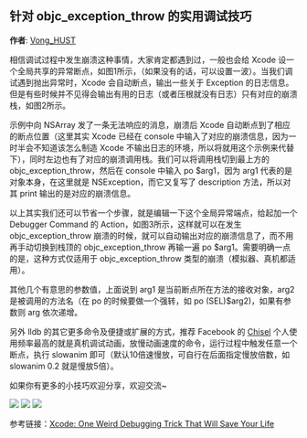 针对 objc_exception_throw 的实用调试技巧
--------
**作者**: [Vong_HUST](https://weibo.com/VongLo)

相信调试过程中发生崩溃这种事情，大家肯定都遇到过，一般也会给 Xcode 设一个全局共享的异常断点，如图1所示，（如果没有的话，可以设置一波）。当我们调试遇到抛出异常时，Xcode 会自动断点，输出一些关于 Exception 的日志信息。但是有些时候并不见得会输出有用的日志（或者压根就没有日志）只有对应的崩溃栈，如图2所示。

示例中向 NSArray 发了一条无法响应的消息，崩溃后 Xcode 自动断点到了相应的断点位置（这里其实 Xcode 已经在 console 中输入了对应的崩溃信息，因为一时半会不知道该怎么制造 Xcode 不输出日志的环境，所以将就用这个示例来代替下），同时左边也有了对应的崩溃调用栈。我们可以将调用栈切到最上方的 objc_exception_throw，然后在 console 中输入 po $arg1，因为 arg1 代表的是对象本身，在这里就是 NSException，而它又复写了 description 方法，所以对其 print 输出的是对应的崩溃信息。

以上其实我们还可以节省一个步骤，就是编辑一下这个全局异常端点，给起加一个 Debugger Command 的 Action，如图3所示，这样就可以在发生 objc_exception_throw 崩溃的时候，就可以自动输出对应的崩溃信息了，而不用再手动切换到栈顶的 objc_exception_throw 再输一遍 po $arg1。需要明确一点的是，这种方式仅适用于 objc_exception_throw 类型的崩溃（模拟器、真机都适用）。

其他几个有意思的参数值，上面说到 arg1 是当前断点所在方法的接收对象，arg2 是被调用的方法名（在 po 的时候要做一个强转，如 po (SEL)$arg2)，如果有参数则 arg 依次递增。

另外 lldb 的其它更多命令及便捷或扩展的方式，推荐 Facebook 的 [Chisel](https://github.com/facebook/chisel)
个人使用频率最高的就是真机调试动画，放慢动画速度的命令，运行过程中触发任意一个断点，执行 slowanim 即可（默认10倍速慢放，可自行在后面指定慢放倍数，如 slowanim 0.2 就是慢放5倍）。

如果你有更多的小技巧欢迎分享，欢迎交流~

![](https://github.com/awesome-tips/iOS-Tips/blob/master/images/2019/01/9-1.gif)
![](https://github.com/awesome-tips/iOS-Tips/blob/master/images/2019/01/9-2.jpg)
![](https://github.com/awesome-tips/iOS-Tips/blob/master/images/2019/01/9-3.jpg)

参考链接：[Xcode: One Weird Debugging Trick That Will Save Your Life](https://www.natashatherobot.com/xcode-debugging-trick/)






